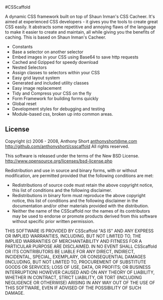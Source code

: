 #CSScaffold

A dynamic CSS framework built on top of Shaun Inman's CSS Cacheer. It's aimed at experienced CSS developers - it gives you the tools to create great CSS easily. It abstracts some repetitive and annoying flaws of the language to make it easier to create and maintain, all while giving you the benefits of caching. This is based on Shaun Inman's Cacheer.

- Constants
- Base a selector on another selector
- Embed images in your CSS using Base64 to save http requests
- Cached and Gzipped for speedy download
- Nested Selectors
- Assign classes to selectors within your CSS
- Easy grid layout system
- Generated and included utility classes
- Easy image replacement
- Tidy and Compress your CSS on the fly
- Form Framework for building forms quickly
- Global reset
- Development styles for debugging and testing
- Module-based css, broken up into common areas.

## License
	
Copyright (c) 2006 - 2008, Anthony Short <anthonyshort@me.com>
http://github.com/anthonyshort/csscaffold
All rights reserved.

This software is released under the terms of the New BSD License.
http://www.opensource.org/licenses/bsd-license.php

Redistribution and use in source and binary forms, with or without
modification, are permitted provided that the following conditions are met:
- Redistributions of source code must retain the above copyright notice, this list of conditions and the following disclaimer.
- Redistributions in binary form must reproduce the above copyright notice, this list of conditions and the following disclaimer in the documentation and/or other materials provided with the distribution.
- Neither the name of the CSScaffold nor the names of its contributors may be used to endorse or promote products derived from this software without specific prior written permission.

THIS SOFTWARE IS PROVIDED BY CSScaffold "AS IS" AND ANY
EXPRESS OR IMPLIED WARRANTIES, INCLUDING, BUT NOT LIMITED TO, THE IMPLIED
WARRANTIES OF MERCHANTABILITY AND FITNESS FOR A PARTICULAR PURPOSE ARE
DISCLAIMED. IN NO EVENT SHALL CSScaffold OR ITS CONTRIBUTORS 
BE LIABLE FOR ANY DIRECT, INDIRECT, INCIDENTAL, SPECIAL, EXEMPLARY, OR
CONSEQUENTIAL DAMAGES (INCLUDING, BUT NOT LIMITED TO, PROCUREMENT OF
SUBSTITUTE GOODS OR SERVICES; LOSS OF USE, DATA, OR PROFITS; OR BUSINESS
INTERRUPTION) HOWEVER CAUSED AND ON ANY THEORY OF LIABILITY, WHETHER IN
CONTRACT, STRICT LIABILITY, OR TORT (INCLUDING NEGLIGENCE OR OTHERWISE)
ARISING IN ANY WAY OUT OF THE USE OF THIS SOFTWARE, EVEN IF ADVISED OF
THE POSSIBILITY OF SUCH DAMAGE.